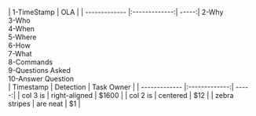 | 1-TimeStamp | OLA |
| ------------- |:-------------:| -----:|
2-Why<br>
3-Who<br>
4-When<br>
5-Where<br>
6-How<br>
7-What<br>
8-Commands<br>
9-Questions Asked<br>
10-Answer Question<br>
| Timestamp | Detection | Task Owner  |
| ------------- |:-------------:| -----:|
| col 3 is      | right-aligned | $1600 |
| col 2 is      | centered      |   $12 |
| zebra stripes | are neat      |    $1 |
